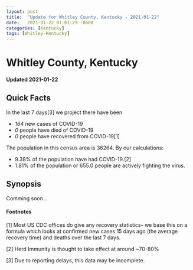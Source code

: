 ```yaml
---
layout: post
title:  "Update for Whitley County, Kentucky - 2021-01-22"
date:   2021-01-22 01:01:29 -0600
categories: [Kentucky]
tags: [Whitley-Kentucky]
---
```


# Whitley County, Kentucky
#### Updated 2021-01-22

## Quick Facts

In the last 7 days[3] we project there have been
- *164* new cases of COVID-19
- *0* people have died of COVID-19
- *0* people have recovered from COVID-19[1]

The population in this census area is 36264. By our calculations:
- 9.38% of the population have had COVID-19.[2]
- 1.81% of the population or 655.0 people are actively fighting the virus.

## Synopsis

Comming soon...


#### Footnotes

[1] Most US CDC offices do give any recovery statistics- we base this on a formula which looks at confirmed new cases
15 days ago (the average recovery time) and deaths over the last 7 days.

[2] Herd Immunity is thought to take effect at around ~70-80%

[3] Due to reporting delays, this data may be incomplete.
 
    